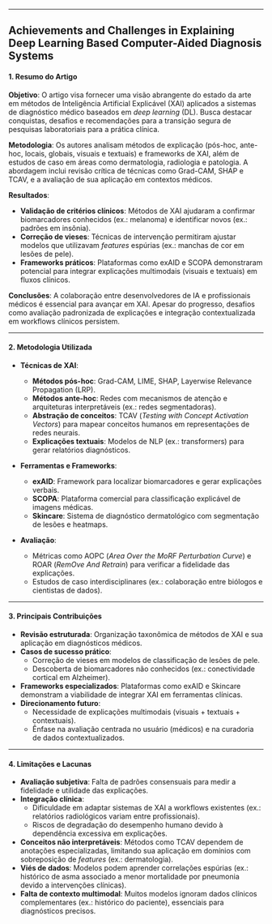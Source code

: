 ***
## Achievements and Challenges in Explaining Deep Learning Based Computer-Aided Diagnosis Systems

#### 1. **Resumo do Artigo**  

**Objetivo**: 
O artigo visa fornecer uma visão abrangente do estado da arte em métodos de Inteligência Artificial Explicável (XAI) aplicados a sistemas de diagnóstico médico baseados em *deep learning* (DL). Busca destacar conquistas, desafios e recomendações para a transição segura de pesquisas laboratoriais para a prática clínica.  

**Metodologia**: 
Os autores analisam métodos de explicação (pós-hoc, ante-hoc, locais, globais, visuais e textuais) e frameworks de XAI, além de estudos de caso em áreas como dermatologia, radiologia e patologia. A abordagem inclui revisão crítica de técnicas como Grad-CAM, SHAP e TCAV, e a avaliação de sua aplicação em contextos médicos.  

**Resultados**:  
- **Validação de critérios clínicos**: Métodos de XAI ajudaram a confirmar biomarcadores conhecidos (ex.: melanoma) e identificar novos (ex.: padrões em insônia).  
- **Correção de vieses**: Técnicas de intervenção permitiram ajustar modelos que utilizavam *features* espúrias (ex.: manchas de cor em lesões de pele).  
- **Frameworks práticos**: Plataformas como exAID e SCOPA demonstraram potencial para integrar explicações multimodais (visuais e textuais) em fluxos clínicos.  

**Conclusões**: 
A colaboração entre desenvolvedores de IA e profissionais médicos é essencial para avançar em XAI. Apesar do progresso, desafios como avaliação padronizada de explicações e integração contextualizada em workflows clínicos persistem.  

***
#### 2. **Metodologia Utilizada**  

- **Técnicas de XAI**:  
  - **Métodos pós-hoc**: Grad-CAM, LIME, SHAP, Layerwise Relevance Propagation (LRP).  
  - **Métodos ante-hoc**: Redes com mecanismos de atenção e arquiteturas interpretáveis (ex.: redes segmentadoras).  
  - **Abstração de conceitos**: TCAV (*Testing with Concept Activation Vectors*) para mapear conceitos humanos em representações de redes neurais.  
  - **Explicações textuais**: Modelos de NLP (ex.: transformers) para gerar relatórios diagnósticos.  

- **Ferramentas e Frameworks**:  
  - **exAID**: Framework para localizar biomarcadores e gerar explicações verbais.  
  - **SCOPA**: Plataforma comercial para classificação explicável de imagens médicas.  
  - **Skincare**: Sistema de diagnóstico dermatológico com segmentação de lesões e heatmaps.  

- **Avaliação**:  
  - Métricas como AOPC (*Area Over the MoRF Perturbation Curve*) e ROAR (*RemOve And Retrain*) para verificar a fidelidade das explicações.  
  - Estudos de caso interdisciplinares (ex.: colaboração entre biólogos e cientistas de dados).  

***
#### 3. **Principais Contribuições**  

- **Revisão estruturada**: Organização taxonômica de métodos de XAI e sua aplicação em diagnósticos médicos.  
- **Casos de sucesso prático**:  
  - Correção de vieses em modelos de classificação de lesões de pele.  
  - Descoberta de biomarcadores não conhecidos (ex.: conectividade cortical em Alzheimer).  
- **Frameworks especializados**: Plataformas como exAID e Skincare demonstram a viabilidade de integrar XAI em ferramentas clínicas.  
- **Direcionamento futuro**:  
  - Necessidade de explicações multimodais (visuais + textuais + contextuais).  
  - Ênfase na avaliação centrada no usuário (médicos) e na curadoria de dados contextualizados.  

***
#### 4. **Limitações e Lacunas**  

- **Avaliação subjetiva**: Falta de padrões consensuais para medir a fidelidade e utilidade das explicações.  
- **Integração clínica**:  
  - Dificuldade em adaptar sistemas de XAI a workflows existentes (ex.: relatórios radiológicos variam entre profissionais).  
  - Riscos de degradação do desempenho humano devido à dependência excessiva em explicações.  
- **Conceitos não interpretáveis**: Métodos como TCAV dependem de anotações especializadas, limitando sua aplicação em domínios com sobreposição de *features* (ex.: dermatologia).  
- **Viés de dados**: Modelos podem aprender correlações espúrias (ex.: histórico de asma associado a menor mortalidade por pneumonia devido a intervenções clínicas).  
- **Falta de contexto multimodal**: Muitos modelos ignoram dados clínicos complementares (ex.: histórico do paciente), essenciais para diagnósticos precisos.  